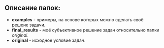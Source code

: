 ## Описание папок:
- **examples** - примеры, на основе которых можно сделать своё решеие задачи.
- **final_results** - моё субъективное решение задач относительно папки *original*.
- **original** - исходное условие задач.
